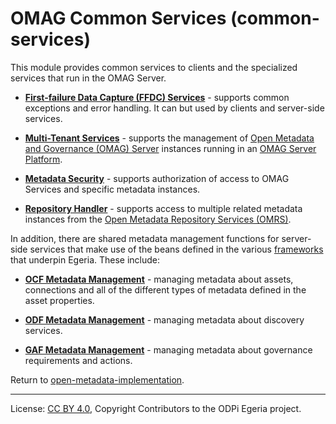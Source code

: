 <!-- SPDX-License-Identifier: CC-BY-4.0 -->
<!-- Copyright Contributors to the ODPi Egeria project. -->

# OMAG Common Services (common-services)

This module provides common services to clients and the specialized services that
run in the OMAG Server.

* **[First-failure Data Capture (FFDC) Services](ffdc-services)** - supports common exceptions
and error handling.  It can but used by clients and server-side services.

* **[Multi-Tenant Services](multi-tenant)** - supports the management of
[Open Metadata and Governance (OMAG) Server](../admin-services/docs/concepts/omag-server.md) instances
running in an [OMAG Server Platform](../admin-services/docs/concepts/omag-server-platform.md).

* **[Metadata Security](metadata-security)** - supports authorization of access to OMAG Services and specific
metadata instances.

* **[Repository Handler](repository-handler)** - supports access to multiple related metadata instances from the
[Open Metadata Repository Services (OMRS)](../repository-services).

In addition, there are shared metadata management functions for
server-side services that make use of the beans defined in the various [frameworks](../frameworks) that underpin Egeria.
These include:

* **[OCF Metadata Management](ocf-metadata-management)** - managing metadata about assets, connections and all of the
different types of metadata defined in the asset properties.

* **[ODF Metadata Management](odf-metadata-management)** - managing metadata about discovery services.

* **[GAF Metadata Management](gaf-metadata-management)** - managing metadata about governance requirements and actions.

Return to [open-metadata-implementation](..).

----
License: [CC BY 4.0](https://creativecommons.org/licenses/by/4.0/),
Copyright Contributors to the ODPi Egeria project.